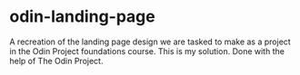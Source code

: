 # odin-landing-page
A recreation of the landing page design we are tasked to make as a project in the Odin Project foundations course. This is my solution. Done with the help of The Odin Project.
